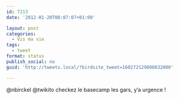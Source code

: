 ```yaml
---
id: 7213
date: '2012-01-20T08:07:07+01:00'

layout: post
categories:
  - Vis ma vie
tags:
  - tweet
format: status
publish_social: no
guid: 'http://tweets.local/?birdsite_tweet=160272129080832000'

---
```


@nbirckel @twikito checkez le basecamp les gars, y’a urgence !